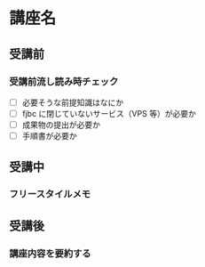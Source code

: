 # 講座名

## 受講前

### 受講前流し読み時チェック

- [ ] 必要そうな前提知識はなにか
- [ ] fjbc に閉じていないサービス（VPS 等）が必要か
- [ ] 成果物の提出が必要か
- [ ] 手順書が必要か

## 受講中

### フリースタイルメモ

## 受講後

### 講座内容を要約する
